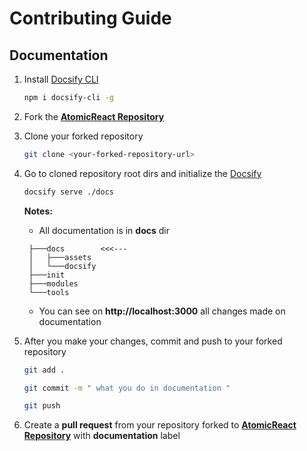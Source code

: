 # Contributing Guide

## Documentation

1. Install [Docsify CLI](https://docsify.js.org/#/quickstart?id=quick-start)

   ```bash
   npm i docsify-cli -g
   ```

2. Fork the [**AtomicReact Repository**](https://github.com/AtomicReact/AtomicReact)

3. Clone your forked repository

   ```bash
   git clone <your-forked-repository-url>
   ```

4. Go to cloned repository root dirs and initialize the [Docsify](https://docsify.js.org/#/quickstart?id=initialize)

   ```bash
   docsify serve ./docs
   ```

   **Notes:**

   - All documentation is in **docs** dir

   ```text
    ├───docs        <<<---
    │   ├───assets
    │   └───docsify
    ├───init
    ├───modules
    └───tools
   ```

   - You can see on **http://localhost:3000** all changes made on documentation

5. After you make your changes, commit and push to your forked repository

   ```bash
   git add .
   ```

   ```bash
   git commit -m " what you do in documentation "
   ```

   ```bash
   git push
   ```

6. Create a **pull request** from your repository forked to [**AtomicReact Repository**](https://github.com/AtomicReact/AtomicReact) with **documentation** label

